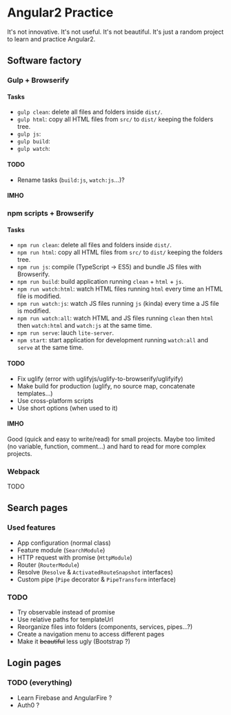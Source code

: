 # Angular2 Practice
It's not innovative. It's not useful. It's not beautiful. It's just a random project to learn and practice Angular2.

## Software factory

### Gulp + Browserify

#### Tasks
* `gulp clean`: delete all files and folders inside `dist/`.
* `gulp html`: copy all HTML files from `src/` to `dist/` keeping the folders tree.
* `gulp js`:
* `gulp build`:
* `gulp watch`:

#### TODO
* Rename tasks (`build:js`, `watch:js`...)?

#### IMHO

### npm scripts + Browserify

#### Tasks
* `npm run clean`: delete all files and folders inside `dist/`.
* `npm run html`: copy all HTML files from `src/` to `dist/` keeping the folders tree.
* `npm run js`: compile (TypeScript -> ES5) and bundle JS files with Browserify.
* `npm run build`: build application running `clean` + `html` + `js`.
* `npm run watch:html`: watch HTML files running `html` every time an HTML file is modified.
* `npm run watch:js`: watch JS files running `js` (kinda) every time a JS file is modified.
* `npm run watch:all`: watch HTML and JS files running `clean` then `html` then `watch:html` and `watch:js` at the same time.
* `npm run serve`: lauch `lite-server`.
* `npm start`: start application for development running `watch:all` and `serve` at the same time.

#### TODO
* Fix uglify (error with uglifyjs/uglify-to-browserify/uglifyify)
* Make build for production (uglify, no source map, concatenate templates...)
* Use cross-platform scripts
* Use short options (when used to it)

#### IMHO
Good (quick and easy to write/read) for small projects.
Maybe too limited (no variable, function, comment...) and hard to read for more complex projects.

### Webpack
TODO

## Search pages

### Used features
* App configuration (normal class)
* Feature module (`SearchModule`)
* HTTP request with promise (`HttpModule`)
* Router (`RouterModule`)
* Resolve (`Resolve` & `ActivatedRouteSnapshot` interfaces)
* Custom pipe (`Pipe` decorator & `PipeTransform` interface)

### TODO
* Try observable instead of promise
* Use relative paths for templateUrl
* Reorganize files into folders (components, services, pipes...?)
* Create a navigation menu to access different pages
* Make it ~~beautiful~~ less ugly (Bootstrap ?)

## Login pages
### TODO (everything)
* Learn Firebase and AngularFire ?
* Auth0 ?
